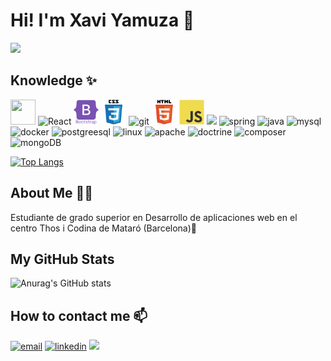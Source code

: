 
# Hi! I'm Xavi Yamuza 👋
<img src="https://cdn.dribbble.com/users/3528077/screenshots/9072743/media/71859897f522041a420893ce7d27843b.gif"  height="300" />

## Knowledge ✨

<div align="left">
    <p align="left">
        <img src="https://upload.wikimedia.org/wikipedia/commons/2/20/Photoshop_CC_icon.png" width="40" height="40" />
        <img src="https://www.shareicon.net/data/64x64/2016/07/08/117367_logo_512x512.png" alt="React" width="40" height="40" />
        <img src="https://raw.githubusercontent.com/devicons/devicon/master/icons/bootstrap/bootstrap-plain-wordmark.svg" alt="bootstrap" width="40" height="40" />
        <img src="https://raw.githubusercontent.com/devicons/devicon/master/icons/css3/css3-original-wordmark.svg" alt="css3" width="40" height="40" /> </a>
        <img src="https://www.vectorlogo.zone/logos/git-scm/git-scm-icon.svg" alt="git" width="40" height="40" />
        <img src="https://raw.githubusercontent.com/devicons/devicon/master/icons/html5/html5-original-wordmark.svg" alt="html5" width="40" height="40" /> 
        <img src="https://raw.githubusercontent.com/devicons/devicon/master/icons/javascript/javascript-original.svg" alt="javascript" width="40" height="40" />
        <img src="https://img.icons8.com/officel/40/000000/php-logo.png"/>
        <img src="https://spring-petclinic.github.io/images/logo-spring.png" alt="spring" width="40" height="40" />
        <img src="https://img.icons8.com/color/40/000000/java-coffee-cup-logo--v2.png" alt="java" width="40" height="40"/>
        <img src="https://img.icons8.com/color/40/000000/mysql-logo.png" alt="mysql" width="40" height="40" />
        <img src="https://cdn.jsdelivr.net/gh/devicons/devicon/icons/docker/docker-original-wordmark.svg" alt="docker" width="40" height="40" />
        <img src="https://img.icons8.com/color/344/postgreesql.png" alt="postgreesql" width="40" height="40" />
        <img src="https://img.icons8.com/color/344/linux--v1.png" alt="linux" width="40" height="40" />
        <img src="https://cdn.jsdelivr.net/gh/devicons/devicon/icons/apache/apache-original-wordmark.svg" alt="apache" width="40" height="40" />
        <img src="https://cdn.jsdelivr.net/gh/devicons/devicon/icons/doctrine/doctrine-original.svg" alt="doctrine" width="40" height="40" />
        <img src="https://cdn.jsdelivr.net/gh/devicons/devicon/icons/composer/composer-original.svg" alt="composer" width="40" height="40" />
        <img src="https://img.icons8.com/external-tal-revivo-shadow-tal-revivo/344/external-mongodb-a-cross-platform-document-oriented-database-program-logo-shadow-tal-revivo.png" alt="mongoDB" width="40" height="40" />

</div>

[![Top Langs](https://github-readme-stats.vercel.app/api/top-langs/?username=azumay&layout=compact)](https://github.com/azumay?tab=repositories)
## About Me 👨‍💻
Estudiante de grado superior en Desarrollo de aplicaciones web en el centro Thos i Codina de Mataró (Barcelona)📍


## My GitHub Stats
![Anurag's GitHub stats](https://github-readme-stats.vercel.app/api?username=azumay&show_icons=true&theme=tokyonight)


## How to contact me 📫

<a href="mailto:xyamuza@gmail.com"><img src="https://img.icons8.com/color/35/000000/gmail.png" alt="email"/></a>
<a href="https://www.linkedin.com/in/xavi-yamuza-3016a2144/" target="_blank"><img src="https://img.icons8.com/color/35/000000/linkedin.png" alt="linkedin"/></a>
<a href="https://www.instagram.com/azumay404/" target="_blank"><img src="https://img.icons8.com/fluency/35/000000/instagram-new.png"/></a>


<!--
**azumay/azumay** is a ✨ _special_ ✨ repository because its `README.md` (this file) appears on your GitHub profile.

Here are some ideas to get you started:

- 🔭 I’m currently working on ...
- 🌱 I’m currently learning ...
- 👯 I’m looking to collaborate on ...
- 🤔 I’m looking for help with ...
- 💬 Ask me about ...
- 📫 How to reach me: ...
- 😄 Pronouns: ...
- ⚡ Fun fact: ...
-->
